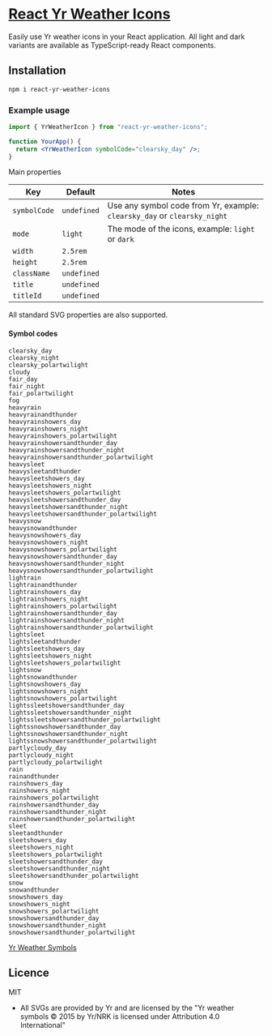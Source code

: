 # [React Yr Weather Icons](https://github.com/patrikhultgren/react-yr-weather-icons)

Easily use Yr weather icons in your React application. All light and dark variants are available as TypeScript-ready React components.

## Installation

```bash
npm i react-yr-weather-icons
```

### Example usage

```jsx
import { YrWeatherIcon } from "react-yr-weather-icons";

function YourApp() {
  return <YrWeatherIcon symbolCode="clearsky_day" />;
}
```

Main properties

| Key          | Default     | Notes                                                                    |
| ------------ | ----------- | ------------------------------------------------------------------------ |
| `symbolCode` | `undefined` | Use any symbol code from Yr, example: `clearsky_day` or `clearsky_night` |
| `mode`       | `light`     | The mode of the icons, example: `light` or `dark`                        |
| `width`      | `2.5rem`    |                                                                          |
| `height`     | `2.5rem`    |                                                                          |
| `className`  | `undefined` |                                                                          |
| `title`      | `undefined` |                                                                          |
| `titleId`    | `undefined` |                                                                          |

All standard SVG properties are also supported.

#### Symbol codes

```
clearsky_day
clearsky_night
clearsky_polartwilight
cloudy
fair_day
fair_night
fair_polartwilight
fog
heavyrain
heavyrainandthunder
heavyrainshowers_day
heavyrainshowers_night
heavyrainshowers_polartwilight
heavyrainshowersandthunder_day
heavyrainshowersandthunder_night
heavyrainshowersandthunder_polartwilight
heavysleet
heavysleetandthunder
heavysleetshowers_day
heavysleetshowers_night
heavysleetshowers_polartwilight
heavysleetshowersandthunder_day
heavysleetshowersandthunder_night
heavysleetshowersandthunder_polartwilight
heavysnow
heavysnowandthunder
heavysnowshowers_day
heavysnowshowers_night
heavysnowshowers_polartwilight
heavysnowshowersandthunder_day
heavysnowshowersandthunder_night
heavysnowshowersandthunder_polartwilight
lightrain
lightrainandthunder
lightrainshowers_day
lightrainshowers_night
lightrainshowers_polartwilight
lightrainshowersandthunder_day
lightrainshowersandthunder_night
lightrainshowersandthunder_polartwilight
lightsleet
lightsleetandthunder
lightsleetshowers_day
lightsleetshowers_night
lightsleetshowers_polartwilight
lightsnow
lightsnowandthunder
lightsnowshowers_day
lightsnowshowers_night
lightsnowshowers_polartwilight
lightssleetshowersandthunder_day
lightssleetshowersandthunder_night
lightssleetshowersandthunder_polartwilight
lightssnowshowersandthunder_day
lightssnowshowersandthunder_night
lightssnowshowersandthunder_polartwilight
partlycloudy_day
partlycloudy_night
partlycloudy_polartwilight
rain
rainandthunder
rainshowers_day
rainshowers_night
rainshowers_polartwilight
rainshowersandthunder_day
rainshowersandthunder_night
rainshowersandthunder_polartwilight
sleet
sleetandthunder
sleetshowers_day
sleetshowers_night
sleetshowers_polartwilight
sleetshowersandthunder_day
sleetshowersandthunder_night
sleetshowersandthunder_polartwilight
snow
snowandthunder
snowshowers_day
snowshowers_night
snowshowers_polartwilight
snowshowersandthunder_day
snowshowersandthunder_night
snowshowersandthunder_polartwilight
```

[Yr Weather Symbols](https://nrkno.github.io/yr-weather-symbols/)

## Licence

MIT

- All SVGs are provided by Yr and are licensed by the "Yr weather symbols © 2015 by Yr/NRK is licensed under Attribution 4.0 International"
